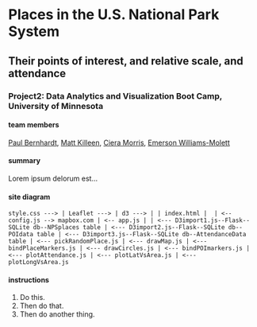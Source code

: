 # Places in the U.S. National Park System
## Their points of interest, and relative scale, and attendance

### Project2: Data Analytics and Visualization Boot Camp, University of Minnesota


#### team members
[Paul Bernhardt](https://github.com/papadiscobravo), [Matt Killeen](https://github.com/matthewkilleen0830), [Ciera Morris](https://github.com/cieranmorris), [Emerson Williams-Molett](https://github.com/emersonmolett)


#### summary
Lorem ipsum delorum est... 


#### site diagram
``style.css ---> |
  Leaflet ---> |
       d3 ---> |
               |
             index.html
               | 
               | <-- config.js --> mapbox.com
               | <-- app.js
                       |
                       | <--- D3import1.js--Flask--SQLite db--NPSplaces table
                       | <--- D3import2.js--Flask--SQLite db--POIdata table
                       | <--- D3import3.js--Flask--SQLite db--AttendanceData table
                       | <--- pickRandomPlace.js
                       | <--- drawMap.js
                       | <--- bindPlaceMarkers.js
                       | <--- drawCircles.js
                       | <--- bindPOImarkers.js
                       | <--- plotAttendance.js
                       | <--- plotLatVsArea.js
                       | <--- plotLongVsArea.js``


#### instructions
1. Do this.
1. Then do that.
1. Then do another thing.